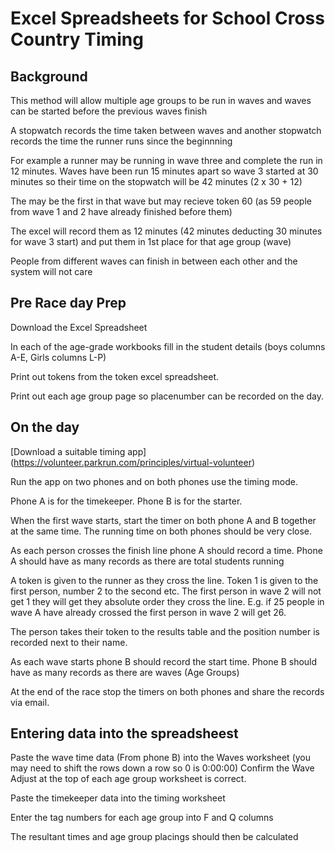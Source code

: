 # Excel Spreadsheets for School Cross Country Timing

## Background

This method will allow multiple age groups to be run in waves and waves can be started before the previous waves finish

A stopwatch records the time taken between waves and another stopwatch records the time the runner runs since the beginnning

For example a runner may be running in wave three and complete the run in 12 minutes. Waves have been run 15 minutes apart so wave 3 started at 30 minutes so their time on the stopwatch will be 42 minutes (2 x 30 + 12)

The may be the first in that wave but may recieve token 60 (as 59 people from wave 1 and 2 have already finished before them)

The excel will record them as 12 minutes (42 minutes deducting 30 minutes for wave 3 start) and put them in 1st place for that age group (wave)

People from different waves can finish in between each other and the system will not care

## Pre Race day Prep

Download the Excel Spreadsheet

In each of the age-grade workbooks fill in the student details (boys columns A-E, Girls columns L-P)

Print out tokens from the token excel spreadsheet.

Print out each age group page so placenumber can be recorded on the day.

## On the day

[Download a suitable timing app] (https://volunteer.parkrun.com/principles/virtual-volunteer)

Run the app on two phones and on both phones use the timing mode.

Phone A is for the timekeeper. Phone B is for the starter.

When the first wave starts, start the timer on both phone A and B together at the same time. The running time on both phones should be very close.

As each person crosses the finish line phone A should record a time. Phone A should have as many records as there are total students running

A token is given to the runner as they cross the line. Token 1 is given to the first person, number 2 to the second etc. The first person in wave 2 will not get 1 they will get they absolute order they cross the line. E.g. if 25 people in wave A have already crossed the first person in wave 2 will get 26.

The person takes their token to the results table and the position number is recorded next to their name.

As each wave starts phone B should record the start time. Phone B should have as many records as there are waves (Age Groups)

At the end of the race stop the timers on both phones and share the records via email.

## Entering data into the spreadsheest

Paste the wave time data (From phone B) into the Waves worksheet (you may need to shift the rows down a row so 0 is 0:00:00)
Confirm the Wave Adjust at the top of each age group worksheet is correct.

Paste the timekeeper data into the timing worksheet

Enter the tag numbers for each age group into F and Q columns

The resultant times and age group placings should then be calculated
